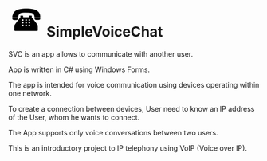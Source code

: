 # <img src="SVC_icon.png" width="70" height="68"/> SimpleVoiceChat

SVC is an app allows to communicate with another user. 

App is written in C# using Windows Forms.

The app is intended for voice communication using devices operating within one network.

To create a connection between devices, User need to know an IP address of the User, whom he wants to connect.

The App supports only voice conversations between two users.

This is an introductory project to IP telephony using VoIP (Voice over IP).
